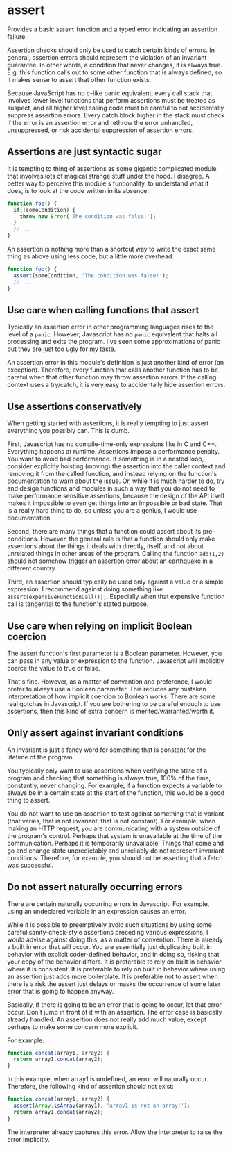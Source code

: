# assert
Provides a basic `assert` function and a typed error indicating an assertion failure.

Assertion checks should only be used to catch certain kinds of errors. In general, assertion errors should represent the violation of an invariant guarantee. In other words, a condition that never changes, it is always true. E.g. this function calls out to some other function that is always defined, so it makes sense to assert that other function exists.

Because JavaScript has no c-like panic equivalent, every call stack that involves lower level functions that perform assertions must be treated as suspect, and all higher level calling code must be careful to not accidentally suppress assertion errors. Every catch block higher in the stack must check if the error is an assertion error and rethrow the error unhandled, unsuppressed, or risk accidental suppression of assertion errors.

## Assertions are just syntactic sugar
It is tempting to thing of assertions as some gigantic complicated module that involves lots of magical strange stuff under the hood. I disagree. A better way to perceive this module's funtionality, to understand what it does, is to look at the code written in its absence:

```JavaScript
function foo() {
  if(!someCondition) {
    throw new Error('The condition was false!');
  }
  // ...
}
```

An assertion is nothing more than a shortcut way to write the exact same thing as above using less code, but a little more overhead:

```JavaScript
function foo() {
  assert(someCondition, 'The condition was false!');
  // ...
}
```

## Use care when calling functions that assert
Typically an assertion error in other programming languages rises to the level of a `panic`. However, Javascript has no `panic` equivalent that halts all processing and exits the program. I've seen some approximations of panic but they are just too ugly for my taste.

An assertion error in this module's definition is just another kind of error (an exception). Therefore, every function that calls another function has to be careful when that other function may throw assertion errors. If the calling context uses a try/catch, it is very easy to accidentally hide assertion errors.

## Use assertions conservatively
When getting started with assertions, it is really tempting to just assert everything you possibly can. This is dumb.

First, Javascript has no compile-time-only expressions like in C and C++. Everything happens at runtime. Assertions impose a performance penalty. You want to avoid bad performance. If something is in a nested loop, consider explicitly hoisting (moving) the assertion into the caller context and removing it from the called function, and instead relying on the function's documentation to warn about the issue. Or, while it is much harder to do, try and design functions and modules in such a way that you do not need to make performance sensitive assertions, because the design of the API itself makes it impossible to even get things into an impossible or bad state. That is a really hard thing to do, so unless you are a genius, I would use documentation.

Second, there are many things that a function could assert about its pre-conditions. However, the general rule is that a function should only make assertions about the things it deals with directly, itself, and not about unrelated things in other areas of the program. Calling the function `add(1,2)` should not somehow trigger an assertion error about an earthquake in a different country.

Third, an assertion should typically be used only against a value or a simple expression. I recommend against doing something like `assert(expensiveFunctionCall());`. Especially when that expensive function call is tangential to the function's stated purpose.

## Use care when relying on implicit Boolean coercion
The assert function's first parameter is a Boolean parameter. However, you can pass in any value or expression to the function. Javascript will implicitly coerce the value to true or false.

That's fine. However, as a matter of convention and preference, I would prefer to always use a Boolean parameter. This reduces any mistaken interpretation of how implicit coercion to Boolean works. There are some real gotchas in Javascript. If you are bothering to be careful enough to use assertions, then this kind of extra concern is merited/warranted/worth it.

## Only assert against invariant conditions
An invariant is just a fancy word for something that is constant for the lifetime of the program.

You typically only want to use assertions when verifying the state of a program and checking that something is always true, 100% of the time, constantly, never changing. For example, if a function expects a variable to always be in a certain state at the start of the function, this would be a good thing to assert.

You do not want to use an assertion to test against something that is variant (that varies, that is not invariant, that is not constant). For example, when making an HTTP request, you are communicating with a system outside of the program's control. Perhaps that system is unavailable at the time of the communication. Perhaps it is temporarily unavailable. Things that come and go and change state unpredictably and unreliably do not represent invariant conditions. Therefore, for example, you should not be asserting that a fetch was successful.

## Do not assert naturally occurring errors
There are certain naturally occurring errors in Javascript. For example, using an undeclared variable in an expression causes an error.

While it is possible to preemptively avoid such situations by using some careful sanity-check-style assertions preceding various expressions, I would advise against doing this, as a matter of convention. There is already a built in error that will occur. You are essentially just duplicating built in behavior with explicit coder-defined behavior, and in doing so, risking that your copy of the behavior differs. It is preferable to rely on built in behavior where it is consistent. It is preferable to rely on built in behavior where using an assertion just adds more boilerplate. It is preferable not to assert when there is a risk the assert just delays or masks the occurrence of some later error that is going to happen anyway.

Basically, if there is going to be an error that is going to occur, let that error occur. Don't jump in front of it with an assertion. The error case is basically already handled. An assertion does not really add much value, except perhaps to make some concern more explicit.

For example:

```JavaScript
function concat(array1, array2) {
  return array1.concat(array2);
}
```

In this example, when array1 is undefined, an error will naturally occur. Therefore, the following kind of assertion should not exist:

```JavaScript
function concat(array1, array2) {
  assert(Array.isArray(array1), 'array1 is not an array!');
  return array1.concat(array2);
}
```

The interpreter already captures this error. Allow the interpreter to raise the error implicitly.
